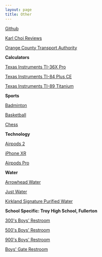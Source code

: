 ```yaml
---
layout: page
title: Other
---
```


[Github](https://karlcxu.github.io/KarlChoiReviews/2007/10/19/Github.html)

[Karl Choi Reviews](https://karlcxu.github.io/KarlChoiReviews/2019/01/29/Kcxreviews.html)

[Orange County Transport Authority](https://karlcxu.github.io/KarlChoiReviews/1991/01/01/OCTA.html)

**Calculators**

[Texas Instruments TI-36X Pro](https://karlcxu.github.io/KarlChoiReviews/2011/05/16/TI36XPro.html)

[Texas Instruments TI-84 Plus CE](https://karlcxu.github.io/KarlChoiReviews/2015/01/27/TI84PlusCE.html)

[Texas Instruments TI-89 Titanium](https://karlcxu.github.io/KarlChoiReviews/2007/07/01/TI89Titanium.html)

**Sports**

[Badminton](https://karlcxu.github.io/KarlChoiReviews/1934/07/05/Badminton.html)

[Basketball](https://karlcxu.github.io/KarlChoiReviews/1891/12/01/Basketball.html)

[Chess](https://karlcxu.github.io/KarlChoiReviews/1851/05/01/Modern-Chess.html)

**Technology**

[Airpods 2](https://karlcxu.github.io/KarlChoiReviews/2019/03/29/Airpods2.html)

[iPhone XR](https://karlcxu.github.io/KarlChoiReviews/2018/09/12/iPhone-XR.html)

[Airpods Pro](https://karlcxu.github.io/KarlChoiReviews/2019/10/30/AirpodsPro.html)

**Water**
  
[Arrowhead Water](https://karlcxu.github.io/KarlChoiReviews/1909/01/01/ArrowheadWater.html)

[Just Water](https://karlcxu.github.io/KarlChoiReviews/2012/01/01/JustWater.html)

[Kirkland Signature Purified Water](https://karlcxu.github.io/KarlChoiReviews/1992/01/01/KirklandWater.html)

**School Specific: Troy High School, Fullerton**

[300's Boys' Restroom](https://karlcxu.github.io/KarlChoiReviews/2019/01/30/300-Restroom.html)

[500's Boys' Restroom](https://karlcxu.github.io/KarlChoiReviews/2019/01/29/500Restroom.html)

[900's Boys' Restroom](https://karlcxu.github.io/KarlChoiReviews/2019/01/30/900-Restroom.html)

[Boys' Gate Restroom](https://karlcxu.github.io/KarlChoiReviews/2019/01/30/Gate-Restroom.html)
